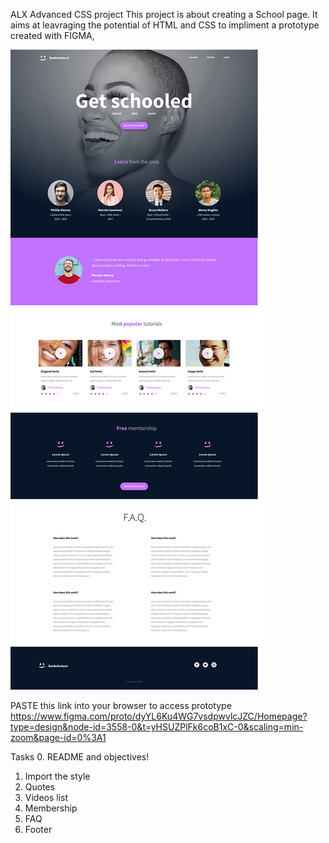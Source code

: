 ALX Advanced CSS project
This project is about creating a School page. 
It aims at leavraging the potential of HTML and CSS to impliment a prototype created with FIGMA,

![Alt text](<school page.png>)

PASTE this link into your browser to access prototype
 https://www.figma.com/proto/dyYL6Ku4WG7vsdpwvlcJZC/Homepage?type=design&node-id=3558-0&t=yHSUZPlFk6coB1xC-0&scaling=min-zoom&page-id=0%3A1 



Tasks
0. README and objectives!
1. Import the style
3. Quotes
4. Videos list
5. Membership
6. FAQ
7. Footer
